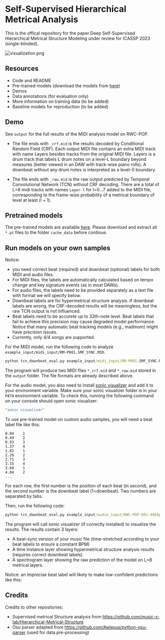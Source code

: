 # Self-Supervised Hierarchical Metrical Analysis

This is the offical repository for the paper Deep Self-Supervised Hierarchical Metrical Structure Modeling under review for ICASSP 2023 (single-blinded).

![visualization.png](https://github.com/music-x-lab/Self-Supervised-Metrical-Structure/blob/main/screenshot/a.png)

## Resources

* Code and README
* Pre-trained models (download the models from [here](https://drive.google.com/drive/folders/1Er9CJkGLCOTd5ztCblOoGpRx3c3GNcg7?usp=sharing))
* Demos
* Data annotations (for evaluation only)
* More information on training data (to be added)
* Baseline models for reproduction (to be added)

## Demo

See ``output`` for the full results of the MIDI analysis model on RWC-POP.

* The file ends with ``_crf.mid`` is the results decoded by Conditional Random Field (CRF). Each output MIDI file contains an extra MIDI track with name Layers besides tracks from the original MIDI file. Layers is a drum track that labels L drum notes on a level-L boundary beyond measures (better viewed in an DAW with track-wise piano rolls). A downbeat without any drum notes is interpreted as a level-0 boundary.

* The file ends with ``_raw.mid`` is the raw output predicted by Temporal Convolutional Network (TCN) without CRF decoding. There are a total of L=8 midi tracks with names ``Layer-l`` for l=0...7 added to the MIDI file,  corresponding to the frame-wise probability of a metrical boundary of level at least (l + 1).

## Pretrained models

The pre-trained models are available [here](https://drive.google.com/drive/folders/1Er9CJkGLCOTd5ztCblOoGpRx3c3GNcg7?usp=sharing). Please download and extract all ``*.pt`` files to the folder ``cache_data`` before continue.

## Run models on your own samples

Notice:

* you need correct beat (required) and downbeat (optional) labels for both MIDI and audio files.
* For MIDI files, the labels are automatically calculated based on tempo change and key signature events (as in most DAWs).
* For audio files, the labels need to be provided separately as a text file with format we will specify below.
* Downbeat labels are for hypermetrical structure analysis. If downbeat labels are wrong, the CRF-decoded results will be meaningless, but the raw TCN output is not influenced.
* Beat labels need to be accurete up to 32th-note level. Beat labels that fail to achieve this precision may cause degraded model performance. Notice that many automatic beat tracking models (e.g., madmom) might have precision issues.
* Currently, only 4/4 songs are supported.

For the MIDI model, run the following code to analyze ``example_input/midi_input/RM-P001.SMF_SYNC.MID``.

```cmd
python tcn_downbeat_eval.py example_input/midi_input/RM-P001.SMF_SYNC.MID
```

The program will produce two MIDI files ``*_crf.mid`` and ``*_raw.mid`` stored in the ``output`` folder. The file formats are already described above.

For the audio model, you also need to install [sonic visualizer](https://www.sonicvisualiser.org/) and add it to your environment variable.
Make sure your sonic visualizer folder is in your ``PATH`` environment variable. To check this, running the following command on your console should open sonic visualizer:
```cmd
"sonic visualiser"
```

To use pre-trained model on custom audio samples, you will need a beat label file like this:

```
0.04	1
0.49	2
0.93	3
1.37	4
1.82	1
2.26	2
2.71	3
3.15	4
3.60	1
4.04	2
...
```

For each row, the first number is the position of each beat (in second), and the second number is the downbeat label (1=downbeat). Two numbers are separated by tabs.

Then, run the following code:

```cmd
python tcn_downbeat_eval.py example_input/audio_input/RWC-POP-001-48kbps.mp3 example_input/audio_input/RWC-POP-001.lab
```

The program will call sonic visualizer (if correctly installed) to visualize the results. The results contain 3 layers:

* A beat-sync version of your music file (time-stretched according to your beat labels to ensure a constant BPM)
* A time instance layer showing hypermetrical structure analysis results (requires correct downbeat labels)
* A spectrogram layer showing the raw prediction of the model on L=8 metrical layers.

Notice: an imprecise beat label will likely to make low-confident predictions like this:

## Credits

Credits to other repositories:
* Supervised  metrical Structure analysis from https://github.com/music-x-lab/Hierarchical-Metrical-Structure
* Osu parser adapted from https://github.com/Awlexus/python-osu-parser (used for data pre-processing)
